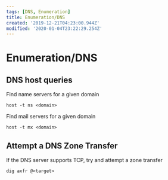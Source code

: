 ```yaml
---
tags: [DNS, Enumeration]
title: Enumeration/DNS
created: '2019-12-21T04:23:00.944Z'
modified: '2020-01-04T23:22:29.254Z'
---
```


# Enumeration/DNS
## DNS host queries
Find name servers for a given domain
```
host -t ns <domain>
```
Find mail servers for a given domain
```
host -t mx <domain>
```
## Attempt a DNS Zone Transfer
If the DNS server supports TCP, try and attempt a zone transfer
```
dig axfr @<target>
```
